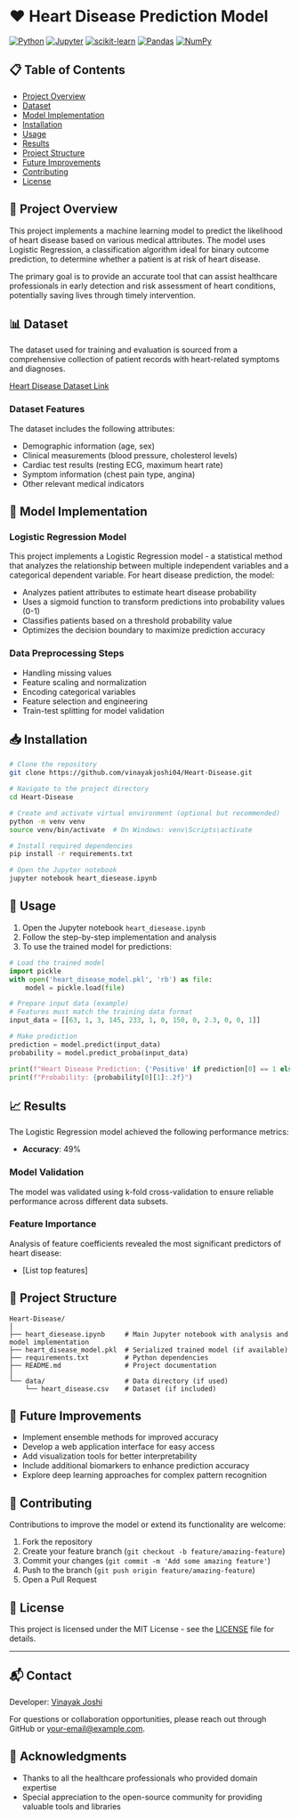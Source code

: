 # ❤️ Heart Disease Prediction Model

[![Python](https://img.shields.io/badge/Python-3776AB?style=for-the-badge&logo=python&logoColor=white)](https://www.python.org/)
[![Jupyter](https://img.shields.io/badge/Jupyter-F37626?style=for-the-badge&logo=jupyter&logoColor=white)](https://jupyter.org/)
[![scikit-learn](https://img.shields.io/badge/scikit--learn-F7931E?style=for-the-badge&logo=scikit-learn&logoColor=white)](https://scikit-learn.org/)
[![Pandas](https://img.shields.io/badge/Pandas-150458?style=for-the-badge&logo=pandas&logoColor=white)](https://pandas.pydata.org/)
[![NumPy](https://img.shields.io/badge/NumPy-013243?style=for-the-badge&logo=numpy&logoColor=white)](https://numpy.org/)

## 📋 Table of Contents
- [Project Overview](#project-overview)
- [Dataset](#dataset)
- [Model Implementation](#model-implementation)
- [Installation](#installation)
- [Usage](#usage)
- [Results](#results)
- [Project Structure](#project-structure)
- [Future Improvements](#future-improvements)
- [Contributing](#contributing)
- [License](#license)

## 🌟 Project Overview

This project implements a machine learning model to predict the likelihood of heart disease based on various medical attributes. The model uses Logistic Regression, a classification algorithm ideal for binary outcome prediction, to determine whether a patient is at risk of heart disease.

The primary goal is to provide an accurate tool that can assist healthcare professionals in early detection and risk assessment of heart conditions, potentially saving lives through timely intervention.

## 📊 Dataset

The dataset used for training and evaluation is sourced from a comprehensive collection of patient records with heart-related symptoms and diagnoses.

[Heart Disease Dataset Link](https://drive.google.com/file/d/1aSOlyPFPL-Ocy0cHPFof1fg8izkuj_LU/view?usp=drive_link)

### Dataset Features

The dataset includes the following attributes:
- Demographic information (age, sex)
- Clinical measurements (blood pressure, cholesterol levels)
- Cardiac test results (resting ECG, maximum heart rate)
- Symptom information (chest pain type, angina)
- Other relevant medical indicators

## 🧠 Model Implementation

### Logistic Regression Model

This project implements a Logistic Regression model - a statistical method that analyzes the relationship between multiple independent variables and a categorical dependent variable. For heart disease prediction, the model:

- Analyzes patient attributes to estimate heart disease probability
- Uses a sigmoid function to transform predictions into probability values (0-1)
- Classifies patients based on a threshold probability value
- Optimizes the decision boundary to maximize prediction accuracy

### Data Preprocessing Steps

- Handling missing values
- Feature scaling and normalization
- Encoding categorical variables
- Feature selection and engineering
- Train-test splitting for model validation

## 📥 Installation

```bash
# Clone the repository
git clone https://github.com/vinayakjoshi04/Heart-Disease.git

# Navigate to the project directory
cd Heart-Disease

# Create and activate virtual environment (optional but recommended)
python -m venv venv
source venv/bin/activate  # On Windows: venv\Scripts\activate

# Install required dependencies
pip install -r requirements.txt

# Open the Jupyter notebook
jupyter notebook heart_diesease.ipynb
```

## 🚀 Usage

1. Open the Jupyter notebook `heart_diesease.ipynb`
2. Follow the step-by-step implementation and analysis
3. To use the trained model for predictions:

```python
# Load the trained model
import pickle
with open('heart_disease_model.pkl', 'rb') as file:
    model = pickle.load(file)

# Prepare input data (example)
# Features must match the training data format
input_data = [[63, 1, 3, 145, 233, 1, 0, 150, 0, 2.3, 0, 0, 1]]

# Make prediction
prediction = model.predict(input_data)
probability = model.predict_proba(input_data)

print(f"Heart Disease Prediction: {'Positive' if prediction[0] == 1 else 'Negative'}")
print(f"Probability: {probability[0][1]:.2f}")
```

## 📈 Results

The Logistic Regression model achieved the following performance metrics:

- **Accuracy**: 49%

### Model Validation
The model was validated using k-fold cross-validation to ensure reliable performance across different data subsets.

### Feature Importance
Analysis of feature coefficients revealed the most significant predictors of heart disease:
- [List top features]

## 📁 Project Structure

```
Heart-Disease/
│
├── heart_diesease.ipynb     # Main Jupyter notebook with analysis and model implementation
├── heart_disease_model.pkl  # Serialized trained model (if available)
├── requirements.txt         # Python dependencies
├── README.md                # Project documentation
│
└── data/                    # Data directory (if used)
    └── heart_disease.csv    # Dataset (if included)
```

## 🔮 Future Improvements

- Implement ensemble methods for improved accuracy
- Develop a web application interface for easy access
- Add visualization tools for better interpretability
- Include additional biomarkers to enhance prediction accuracy
- Explore deep learning approaches for complex pattern recognition

## 👥 Contributing

Contributions to improve the model or extend its functionality are welcome:

1. Fork the repository
2. Create your feature branch (`git checkout -b feature/amazing-feature`)
3. Commit your changes (`git commit -m 'Add some amazing feature'`)
4. Push to the branch (`git push origin feature/amazing-feature`)
5. Open a Pull Request

## 📄 License

This project is licensed under the MIT License - see the [LICENSE](LICENSE) file for details.

---

## 📬 Contact

Developer: [Vinayak Joshi](https://github.com/vinayakjoshi04)

For questions or collaboration opportunities, please reach out through GitHub or [your-email@example.com](mailto:your-email@example.com).

## 🙏 Acknowledgments

- Thanks to all the healthcare professionals who provided domain expertise
- Special appreciation to the open-source community for providing valuable tools and libraries
